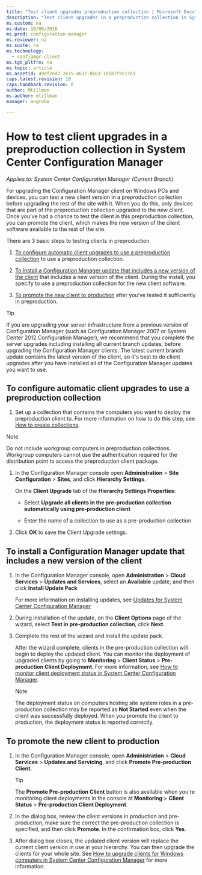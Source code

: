 ```yaml
---
title: "Test client upgrades preproduction collection | Microsoft Docs"
description: "Test client upgrades in a preproduction collection in System Center Configuration Manager."
ms.custom: na
ms.date: 10/06/2016
ms.prod: configuration-manager
ms.reviewer: na
ms.suite: na
ms.technology:
  - configmgr-client
ms.tgt_pltfrm: na
ms.topic: article
ms.assetid: 49ef2ed2-2e15-4637-8b63-1d5b7f9c17e1
caps.latest.revision: 10
caps.handback.revision: 0
author: Mtillmanms.author: mtillmanmanager: angrobe

---
```

# How to test client upgrades in a preproduction collection in System Center Configuration Manager*Applies to: System Center Configuration Manager (Current Branch)*
For upgrading the Configuration Manager client on Windows PCs and devices, you can test a new client version in a preproduction collection before upgrading the rest of the site with it.  When you do this, only devices that are part of the preproduction collection upgraded to the new client. Once you've had a chance to test the client in this preproduction collection, you can promote the client, which makes the new version of the client software available to the rest of the site.  

 There are 3 basic steps to testing clients in preproduction  

1.  [To configure automatic client upgrades to use a preproduction collection](#BKMK_config) to use a preproduction collection.  

2.  [To install a Configuration Manager update that includes a new version of the client](#BKMK_install) that includes a new version of the client. During the install, you specify to use a preproduction collection for the new client software.  

3.  [To promote the new client to production](#BKMK_promote) after you've tested it sufficiently in preproduction.  

> [!TIP]  
>  If you are upgrading your server infrastructure from a previous version of Configuration Manager \(such as Configuration Manager 2007 or System Center 2012 Configuration Manager\), we recommend that you complete the server upgrades including installing all current branch updates, before upgrading the Configuration Manager clients.   The latest current branch update contains the latest version of the client, so it's best to do client upgrades after you have installed all of the Configuration Manager updates you want to use.  

##  <a name="BKMK_config"></a> To configure automatic client upgrades to use a preproduction collection  

1. Set up a collection that contains the computers you want to deploy the preproduction client to. For more information on how to do this step, see [How to create collections](..\collections\create-collections.md).

> [!NOTE]
> Do not include workgroup computers in preproduction collections. Workgroup computers cannot use the authentication required for the distribution point to access the preproduction client package.   

1.  In the Configuration Manager console open **Administration** > **Site Configuration** > **Sites**, and click **Hierarchy Settings**.  

     On the **Client Upgrade** tab of the **Hierarchy Settings Properties**:  

    -   Select **Upgrade all clients in the pre-production collection automatically using pre-production client**  

    -   Enter the name of a collection to use as a pre-production collection  

2.  Click **OK** to save the Client Upgrade settings.  

##  <a name="BKMK_install"></a> To install a Configuration Manager update that includes a new version of the client  

1.  In the Configuration Manager console,  open **Administration** > **Cloud Services** > **Updates and Services**, select an **Available** update, and then click **Install Update Pack**  

     For more information on installing updates, see [Updates for System Center Configuration Manager](../../../../core/servers/manage/updates.md)  

2.  During installation of the update, on the **Client Options** page of the wizard, select **Test in pre-production collection**, click **Next**.  

3.  Complete the rest of the wizard and install the update pack.  

     After the wizard complete, clients in the pre-production collection will begin to deploy the updated client. You can monitor the deployment of upgraded clients by going to **Monitoring** > **Client Status** > **Pre-production Client Deployment**. For more information, see [How to monitor client deployment status in System Center Configuration Manager](../../../../core/clients/deploy/monitor-client-deployment-status.md).

    > [!NOTE]
    > The deployment status on computers hosting site system roles in a pre-production collection may be reported as **Not Started** even when the client was successfully deployed. When you promote the client to production, the deployment status is reported correctly.

##  <a name="BKMK_promote"></a> To promote the new client to production  

1.  In the Configuration Manager console, open **Administration** > **Cloud Services** > **Updates and Servicing**, and click  **Promote Pre-production Client**.

    > [!TIP]
    > The **Promote Pre-production Client** button is also available when you're monitoring client deployments in the console at **Monitoring** > **Client Status** > **Pre-production Client Deployment**.

2.  In the dialog box, review the client versions in production and pre-production, make sure the correct the pre-production collection is specified, and then  click **Promote**. In the confirmation box, click **Yes**.  

3.  After dialog box closes, the updated client version will replace the current client version in use in your hierarchy. You can then upgrade the clients for your whole site. See [How to upgrade clients for Windows computers in System Center Configuration Manager](../../../../core/clients/manage/upgrade/upgrade-clients-for-windows-computers.md) for more information.  
